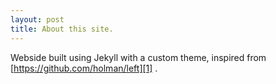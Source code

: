 ```yaml
---
layout: post
title: About this site.
---
```


Webside built using Jekyll with a custom theme, inspired from [https://github.com/holman/left][1] .

[1]:	https://github.com/holman/left